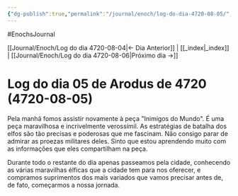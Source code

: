 ```yaml
---
{"dg-publish":true,"permalink":"/journal/enoch/log-do-dia-4720-08-05/","dgHomeLink":true,"dgPassFrontmatter":false}
---
```


#EnochsJournal 

[[Journal/Enoch/Log do dia 4720-08-04|<- Dia Anterior]] | [[_index|_index]] | [[Journal/Enoch/Log do dia 4720-08-06|Próximo dia ->]]

# Log do dia 05 de Arodus de 4720 (4720-08-05)
Pela manhã fomos assistir novamente à peça "Inimigos do Mundo". 
É uma peça maravilhosa e incrivelmente verossímil. As estratégias de batalha dos elfos são tão precisas e poderosas que me fascinam. Não consigo parar de admirar as proezas militares deles. Sinto que estou aprendendo muito com as informações que eles compartilham na peça.

Durante todo o restante do dia apenas passeamos pela cidade, conhecendo as várias maravilhas élficas que a cidade tem para nos oferecer, e compramos suprimentos dos mais variados que vamos precisar antes de, de fato, começarmos a nossa jornada.
